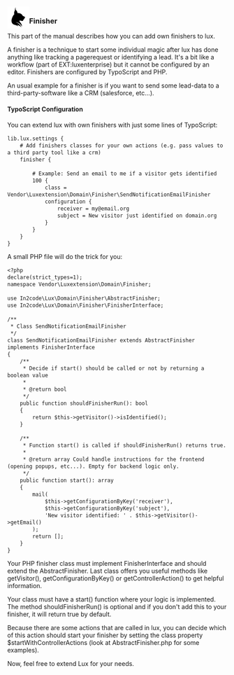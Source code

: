 <img align="left" src="../../../Resources/Public/Icons/lux.svg" width="50" />

### Finisher

This part of the manual describes how you can add own finishers to lux.

A finisher is a technique to start some individual magic after lux has done anything like tracking a pagerequest or
identifying a lead. It's a bit like a workflow (part of EXT:luxenterprise) but it cannot be configured by an editor.
Finishers are configured by TypoScript and PHP.

An usual example for a finisher is if you want to send some lead-data to a third-party-software like a CRM
(salesforce, etc...).


#### TypoScript Configuration

You can extend lux with own finishers with just some lines of TypoScript:

```
lib.lux.settings {
    # Add finishers classes for your own actions (e.g. pass values to a third party tool like a crm)
    finisher {

        # Example: Send an email to me if a visitor gets identified
        100 {
            class = Vendor\Luxextension\Domain\Finisher\SendNotificationEmailFinisher
            configuration {
                receiver = my@email.org
                subject = New visitor just identified on domain.org
            }
        }
    }
}
```

A small PHP file will do the trick for you:

```
<?php
declare(strict_types=1);
namespace Vendor\Luxextension\Domain\Finisher;

use In2code\Lux\Domain\Finisher\AbstractFinisher;
use In2code\Lux\Domain\Finisher\FinisherInterface;

/**
 * Class SendNotificationEmailFinisher
 */
class SendNotificationEmailFinisher extends AbstractFinisher implements FinisherInterface
{
    /**
     * Decide if start() should be called or not by returning a boolean value
     *
     * @return bool
     */
    public function shouldFinisherRun(): bool
    {
        return $this->getVisitor()->isIdentified();
    }

    /**
     * Function start() is called if shouldFinisherRun() returns true.
     *
     * @return array Could handle instructions for the frontend (opening popups, etc...). Empty for backend logic only.
     */
    public function start(): array
    {
        mail(
            $this->getConfigurationByKey('receiver'),
            $this->getConfigurationByKey('subject'),
            'New visitor identified: ' . $this->getVisitor()->getEmail()
        );
        return [];
    }
}

```

Your PHP finisher class must implement FinisherInterface and should extend the AbstractFinisher. Last class offers you
useful methods like getVisitor(), getConfigurationByKey() or getControllerAction() to get helpful information.

Your class must have a start() function where your logic is implemented. The method shouldFinisherRun() is optional 
and if you don't add this to your finisher, it will return true by default.

Because there are some actions that are called in lux, you can decide which of this action should start your finisher
by setting the class property $startWithControllerActions (look at AbstractFinisher.php for some examples).

Now, feel free to extend Lux for your needs.
